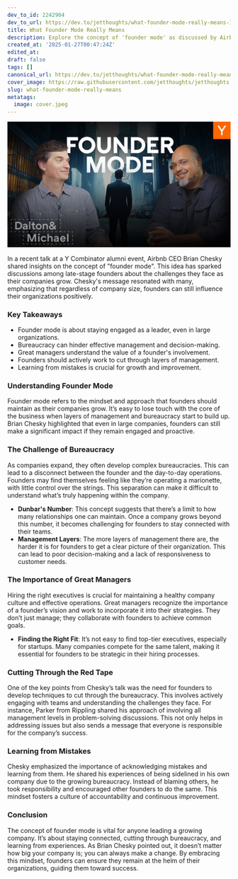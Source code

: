 ```yaml
---
dev_to_id: 2242904
dev_to_url: https://dev.to/jetthoughts/what-founder-mode-really-means-1ab8
title: What Founder Mode Really Means
description: Explore the concept of 'founder mode' as discussed by Airbnb CEO Brian Chesky. Learn how founders can maintain their influence in growing companies, tackle bureaucracy, and foster effective management.
created_at: '2025-01-27T00:47:24Z'
edited_at:
draft: false
tags: []
canonical_url: https://dev.to/jetthoughts/what-founder-mode-really-means-1ab8
cover_image: https://raw.githubusercontent.com/jetthoughts/jetthoughts.github.io/master/content/blog/what-founder-mode-really-means/cover.jpeg
slug: what-founder-mode-really-means
metatags:
  image: cover.jpeg
---
```

[![What Founder Mode Really Means](file_0.webp)](https://www.youtube.com/watch?v=FlonCU9txXI)

In a recent talk at a Y Combinator alumni event, Airbnb CEO Brian Chesky shared insights on the concept of "founder mode". This idea has sparked discussions among late-stage founders about the challenges they face as their companies grow. Chesky's message resonated with many, emphasizing that regardless of company size, founders can still influence their organizations positively.

### Key Takeaways

*   Founder mode is about staying engaged as a leader, even in large organizations.
*   Bureaucracy can hinder effective management and decision-making.
*   Great managers understand the value of a founder's involvement.
*   Founders should actively work to cut through layers of management.
*   Learning from mistakes is crucial for growth and improvement.

### Understanding Founder Mode

Founder mode refers to the mindset and approach that founders should maintain as their companies grow. It’s easy to lose touch with the core of the business when layers of management and bureaucracy start to build up. Brian Chesky highlighted that even in large companies, founders can still make a significant impact if they remain engaged and proactive.

### The Challenge of Bureaucracy

As companies expand, they often develop complex bureaucracies. This can lead to a disconnect between the founder and the day-to-day operations. Founders may find themselves feeling like they’re operating a marionette, with little control over the strings. This separation can make it difficult to understand what’s truly happening within the company.

*   **Dunbar's Number**: This concept suggests that there’s a limit to how many relationships one can maintain. Once a company grows beyond this number, it becomes challenging for founders to stay connected with their teams.
*   **Management Layers**: The more layers of management there are, the harder it is for founders to get a clear picture of their organization. This can lead to poor decision-making and a lack of responsiveness to customer needs.

### The Importance of Great Managers

Hiring the right executives is crucial for maintaining a healthy company culture and effective operations. Great managers recognize the importance of a founder’s vision and work to incorporate it into their strategies. They don’t just manage; they collaborate with founders to achieve common goals.

*   **Finding the Right Fit**: It’s not easy to find top-tier executives, especially for startups. Many companies compete for the same talent, making it essential for founders to be strategic in their hiring processes.

### Cutting Through the Red Tape

One of the key points from Chesky’s talk was the need for founders to develop techniques to cut through the bureaucracy. This involves actively engaging with teams and understanding the challenges they face. For instance, Parker from Rippling shared his approach of involving all management levels in problem-solving discussions. This not only helps in addressing issues but also sends a message that everyone is responsible for the company’s success.

### Learning from Mistakes

Chesky emphasized the importance of acknowledging mistakes and learning from them. He shared his experiences of being sidelined in his own company due to the growing bureaucracy. Instead of blaming others, he took responsibility and encouraged other founders to do the same. This mindset fosters a culture of accountability and continuous improvement.

### Conclusion

The concept of founder mode is vital for anyone leading a growing company. It’s about staying connected, cutting through bureaucracy, and learning from experiences. As Brian Chesky pointed out, it doesn’t matter how big your company is; you can always make a change. By embracing this mindset, founders can ensure they remain at the helm of their organizations, guiding them toward success.